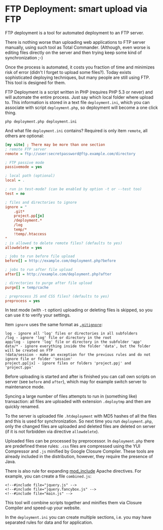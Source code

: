 FTP Deployment: smart upload via FTP
====================================

FTP deployment is a tool for automated deployment to an FTP server.

There is nothing worse than uploading web applications to FTP server manually,
using such tool as Total Commander. (Although, even worse is editing files directly
on the server and then trying keep some kind of synchronization ;-)

Once the process is automated, it costs you fraction of time and minimizes risk of error
(didn't I forget to upload some files?). Today exists sophisticated deploying techniques,
but many people are still using FTP. This tool is designed for them.

FTP Deployment is a script written in PHP (requires PHP 5.3 or never) and will automate
the entire process. Just say which local folder where upload to. This
information is stored in a text file `deployment.ini`, which you can associate
with script `deployment.php`, so deployment will become a one click thing.

```
php deployment.php deployment.ini
```

And what file `deployment.ini` contains? Required is only item `remote`, all others are optional:

```ini
[my site] ; There may be more than one section
; remote FTP server
remote = ftp://user:secretpassword@ftp.example.com/directory

; FTP passive mode
passivemode = yes

; local path (optional)
local = .

; run in test-mode? (can be enabled by option -t or --test too)
test = no

; files and directories to ignore
ignore = "
	.git*
	project.pp[jx]
	/deployment.*
	/log
	temp/*
	!temp/.htaccess
"
; is allowed to delete remote files? (defaults to yes)
allowdelete = yes

; jobs to run before file upload
before[] = http://example.com/deployment.php?before

; jobs to run after file upload
after[] = http://example.com/deployment.php?after

; directories to purge after file upload
purge[] = temp/cache

; preprocess JS and CSS files? (defaults to yes)
preprocess = yes
```

In test mode (with `-t` option) uploading or deleting files is skipped, so you can use it
to verify your settings.

Item `ignore` uses the same format as [`.gitignore`](http://git-scm.com/docs/gitignore):

```
log - ignore all 'log' files or directories in all subfolders
/log - ignore 'log' file or directory in the root
app/log - ignore 'log' file or directory in the subfolder 'app'
data/* - ignore everything inside the folder 'data', but the folder will be created on FTP
!data/session - make an exception for the previous rules and do not ignore file or folder 'session'
project.pp[jx] - ignore files or folders 'project.ppj' and 'project.ppx'
```

Before uploading is started and after is finished you can call own scripts on
server (see `before` and `after`), which may for example switch server to maintenance mode.

Syncing a large number of files attempts to run in (something like) transaction: all files are
uploaded with extension `.deploytmp` and then are quickly renamed.

To the server is uploaded file `.htdeployment` with MD5 hashes of all the files and this
is used for synchronization. So next time you run `deployment.php`, only the changed files are uploaded
and deleted files are deleted on server (if it is not forbidden via directive `allowdelete`).

Uploaded files can be processed by preprocessor. In `deployment.php` there are predefined these rules: `.css` files
are compressed using the YUI Compressor and `.js` minified by Google Closure Compiler. These
tools are already included in the distribution, however, they require the presence of Java.

There is also rule for expanding [mod_include](http://httpd.apache.org/docs/current/mod/mod_include.html) Apache directives.
For example, you can create a file `combined.js`:

```
<!--#include file="jquery.js" -->
<!--#include file="jquery.fancybox.js" -->
<!--#include file="main.js" -->
```

This tool will combine scripts together and minifies them via Closure Compiler
and speed-up your website.

In the `deployment.ini` you can create multiple sections, i.e. you may have separated
rules for data and for application.
